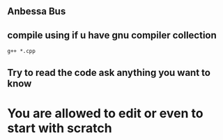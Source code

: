 ## Anbessa Bus 

## compile using if u have gnu compiler collection
```
g++ *.cpp

```
## Try to read the code ask anything you want to know
# You are allowed to edit or even to start with scratch
